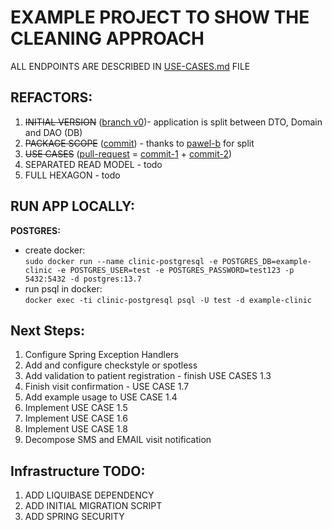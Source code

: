 # EXAMPLE PROJECT TO SHOW THE CLEANING APPROACH

ALL ENDPOINTS ARE DESCRIBED IN [USE-CASES.md](USE-CASES.md) FILE

## REFACTORS:

1. ~~INITIAL VERSION~~ ([branch v0](https://github.com/Klukov/example-clinic/tree/v0-initialVersion))- application is
   split
   between DTO, Domain and DAO (DB)
2. ~~PACKAGE SCOPE~~ 
   ([commit](https://github.com/Klukov/example-clinic/commit/4fe9c00106b5b71378dd3ab660caff38f870f7a9)) -
   thanks to [pawel-b](https://github.com/pawel-b) for split
3. ~~USE CASES~~ 
   ([pull-request](https://github.com/Klukov/example-clinic/pull/1) = 
   [commit-1](https://github.com/Klukov/example-clinic/commit/7d963b64d59ad90744f5feb718cef41d712d0547) + 
   [commit-2](https://github.com/Klukov/example-clinic/commit/02fc648478d6b58d64541361140ee2cd8a487336))
4. SEPARATED READ MODEL - todo
5. FULL HEXAGON - todo

## RUN APP LOCALLY:

**POSTGRES:** <br />
* create docker:  
  `sudo docker run --name clinic-postgresql -e POSTGRES_DB=example-clinic -e POSTGRES_USER=test -e POSTGRES_PASSWORD=test123 -p 5432:5432 -d postgres:13.7`
* run psql in docker:  
  `docker exec -ti clinic-postgresql psql -U test -d example-clinic`

## Next Steps:
1. Configure Spring Exception Handlers
2. Add and configure checkstyle or spotless
3. Add validation to patient registration - finish USE CASES 1.3
4. Finish visit confirmation - USE CASE 1.7
5. Add example usage to USE CASE 1.4
6. Implement USE CASE 1.5
7. Implement USE CASE 1.6
8. Implement USE CASE 1.8
9. Decompose SMS and EMAIL visit notification

## Infrastructure TODO:
1. ADD LIQUIBASE DEPENDENCY
2. ADD INITIAL MIGRATION SCRIPT
3. ADD SPRING SECURITY
